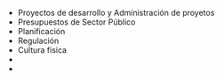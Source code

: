 - Proyectos de desarrollo y Administración de proyetos
- Presupuestos de Sector Público
- Planificación
- Regulación
- Cultura fisica
-
-